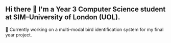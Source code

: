 ## Hi there 👋 I'm a Year 3 Computer Science student at SIM–University of London (UOL).
🚀 Currently working on a multi-modal bird identification system for my final year project.
